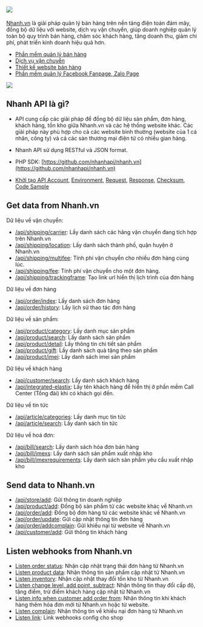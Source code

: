 # <a href='https://nhanh.vn' target='_blank'><img src='https://nhanh.vn/images/logo/nhanh_black2.png'></a>

[Nhanh.vn](https://nhanh.vn) là giải pháp quản lý bán hàng trên nền tảng điện toán đám mây, đồng bộ dữ liệu với website, dịch vụ vận chuyển, giúp doanh nghiệp quản lý toàn bộ quy trình bán hàng, chăm sóc khách hàng, tăng doanh thu, giảm chi phí, phát triển kinh doanh hiệu quả hơn.

* [Phần mềm quản lý bán hàng](https://nhanh.vn)
* [Dịch vụ vận chuyển](https://nhanh.vn/dich-vu-van-chuyen)
* [Thiết kế website bán hàng](https://nhanh.vn/gioi-thieu-tinh-nang-website)
* [Phần mềm quản lý Facebook Fanpage, Zalo Page](https://crm.nhanh.vn)

<img src="https://nhanh.vn/images/v4/banner/bannerRight1.png">

## Nhanh API là gì?

* API cung cấp các giải pháp để đồng bộ dữ liệu sản phẩm, đơn hàng, khách hàng, tồn kho giữa Nhanh.vn và các hệ thống website khác. Các giải pháp này phù hợp cho cả các website bình thường \(website của 1 cá nhân, công ty\) và cả các sàn thương mại điện tử có nhiều gian hàng.

* Nhanh API sử dụng RESTful và JSON format.
* PHP SDK: [https://github.com/nhanhapi/nhanh.vn](https://github.com/nhanhapi/nhanh.vn) 

* [Khởi tạo API Account](/docs/api.md#get-api-account),  [Environment](/docs/api.md#environment),  [Request](/docs/api.md#request),  [Response](/docs/api.md#response),  [Checksum](/docs/api.md#create-checksum),  [Code Sample](/docs/api.md#code-sample)

## Get data from Nhanh.vn

Dữ liệu về vận chuyển:

* [/api/shipping/carrier](/docs/shipping/carrier.md): Lấy danh sách các hãng vận chuyển đang tích hợp trên Nhanh.vn 
* [/api/shipping/location](/docs/shipping/location.md): Lấy danh sách thành phố, quận huyện ở Nhanh.vn
* [/api/shipping/multifee](/docs/shipping/multifee.md): Tính phí vận chuyển cho nhiều đơn hàng cùng lúc.
* [/api/shipping/fee](/docs/shipping/fee.md): Tính phí vận chuyển cho một đơn hàng.
* [/api/shipping/trackingframe](/docs/shipping/trackingframe.md): Tạo link url hiển thị lịch trình của đơn hàng

Dữ liệu về đơn hàng
* [/api/order/index](/docs/order/list.md): Lấy danh sách đơn hàng
* [/api/order/history](/docs/order/history.md): Lấy lịch sử thao tác đơn hàng

Dữ liệu về sản phẩm:

* [/api/product/category](/docs/product/category.md): Lấy danh mục sản phẩm
* [/api/product/search](/docs/product/search.md): Lấy danh sách sản phẩm
* [/api/product/detail](/docs/product/detail.md): Lấy thông tin chi tiết sản phẩm 
* [/api/product/gift](/docs/product/gift.md): Lấy danh sách quà tặng theo sản phẩm
* [/api/product/imei](/docs/product/imei.md): Lấy danh sách imei sản phẩm

Dữ liệu về khách hàng
* [/api/customer/search](/docs/customer/search.md): Lấy danh sách khách hàng
* [/api/integrated-elastix](/docs/integrated-elastix.md): Lấy tên khách hàng để hiển thị ở phần mềm Call Center (Tổng đài) khi có khách gọi đến.

Dữ liệu về tin tức
* [/api/article/categories](/docs/article/categories.md): Lấy danh mục tin tức
* [/api/article/search](/docs/article/search.md): Lấy danh sách tin tức

Dữ liệu về hoá đơn:
* [/api/bill/search](/docs/bill/search.md): Lấy danh sách hóa đơn bán hàng
* [/api/bill/imexs](/docs/bill/imexs.md): Lấy danh sách sản phẩm xuất nhập kho
* [/api/bill/imexrequirements](/docs/bill/imexrequirements.md): Lấy danh sách sản phẩm yêu cầu xuất nhập kho

## Send data to Nhanh.vn
* [/api/store/add](/docs/store/add.md): Gửi thông tin doanh nghiệp
* [/api/product/add](/docs/product/add.md): Đồng bộ sản phẩm từ các website khác về Nhanh.vn
* [/api/order/add](/docs/order/add.md): Đồng bộ đơn hàng từ các website khác về Nhanh.vn
* [/api/order/update](/docs/order/update.md): Gửi cập nhật thông tin đơn hàng    
* [/api/order/addcomplain](/docs/order/addComplain.md): Gửi khiếu nại từ website về Nhanh.vn
* [/api/customer/add](/docs/customer/add.md): Gửi thông tin khách hàng

## Listen webhooks from Nhanh.vn

* [Listen order status](/docs/order/listen.md): Nhận cập nhật trạng thái đơn hàng từ Nhanh.vn
* [Listen product data](/docs/product/listen.md): Nhận thông tin sản phẩm cập nhật từ Nhanh.vn
* [Listen inventory](/docs/product/inventory.md): Nhận cập nhật thay đổi tồn kho từ Nhanh.vn
* [Listen change level, add point, subtract](/docs/bill/listenchange): Nhận thông tin thay đổi cấp độ, tặng điểm, trừ điểm khách hàng cập nhật từ Nhanh.vn 
* [Listen info when customer add order from](/docs/order/listen-info.md): Nhận thông tin khi khách hàng thêm hóa đơn mới từ Nhanh.vn hoặc từ website.    
* [Listen complain](/docs/order/listen-complain.md): Nhận thông tin về khiếu nại đơn hàng từ Nhanh.vn
* [Listen link](/docs/order/link.md): Link webhooks config cho shop
